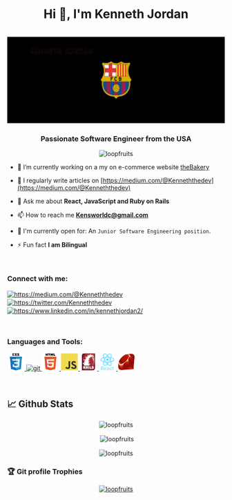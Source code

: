 <h1 align="center">Hi 👋, I'm Kenneth Jordan</h1>
<div align="center">
	<br>
	<a href="https://github.com/LoopFruits/LoopFruits/blob/main/Header.gif">
		<img src="Header.gif" width="800" height="200" alt="Kenneth Jordan Header">
	</a>
	<br>
</div>
<h3 align="center">Passionate Software Engineer from the USA</h3>

<p align="center"> <img src="https://komarev.com/ghpvc/?username=loopfruits&label=Profile%20views&color=red&style=flat" alt="loopfruits" /> </p>


- 🔭 I’m currently working on a my on e-commerce website [theBakery](https://github.com/LoopFruits/theBakery)

- 📝 I regularly write articles on [https://medium.com/@Kenneththedev](https://medium.com/@Kenneththedev)

- 💬 Ask me about **React, JavaScript and Ruby on Rails**

- 📫 How to reach me **Kensworldc@gmail.com**

- 💭 I'm currently open for: An `Junior Software Engineering position`.

- ⚡ Fun fact **I am Bilingual**
<br>

<h3 align="left">Connect with me:</h3>
<p align="left">
<a href="https://medium.com/@Kenneththedev" target="blank"><img align="center" src="https://github.com/rahuldkjain/github-profile-readme-generator/blob/master/src/images/icons/Social/medium.svg" alt="https://medium.com/@Kenneththedev" height="30" width="40" /></a>
<a href="https://twitter.com/Kenneththedev" target="blank"><img align="center" src="https://github.com/rahuldkjain/github-profile-readme-generator/blob/master/src/images/icons/Social/twitter.svg" alt="https://twitter.com/Kenneththedev" height="30" width="40" /></a>	
<a href="https://www.linkedin.com/in/kennethjordan2/" target="blank"><img align="center" src="https://raw.githubusercontent.com/rahuldkjain/github-profile-readme-generator/master/src/images/icons/Social/linked-in-alt.svg" alt="https://www.linkedin.com/in/kennethjordan2/" height="30" width="40" /></a>
</p>

<br>

<h3 align="left">Languages and Tools:</h3>

<p align="left"> <a href="https://www.w3schools.com/css/" target="_blank" rel="noreferrer"> <img src="https://raw.githubusercontent.com/devicons/devicon/master/icons/css3/css3-original-wordmark.svg" alt="css3" width="40" height="40"/> </a> <a href="https://git-scm.com/" target="_blank" rel="noreferrer"> <img src="https://www.vectorlogo.zone/logos/git-scm/git-scm-icon.svg" alt="git" width="40" height="40"/> </a> <a href="https://www.w3.org/html/" target="_blank" rel="noreferrer"> <img src="https://raw.githubusercontent.com/devicons/devicon/master/icons/html5/html5-original-wordmark.svg" alt="html5" width="40" height="40"/> </a> <a href="https://developer.mozilla.org/en-US/docs/Web/JavaScript" target="_blank" rel="noreferrer"> <img src="https://raw.githubusercontent.com/devicons/devicon/master/icons/javascript/javascript-original.svg" alt="javascript" width="40" height="40"/> </a> <a href="https://rubyonrails.org" target="_blank" rel="noreferrer"> <img src="https://raw.githubusercontent.com/devicons/devicon/master/icons/rails/rails-original-wordmark.svg" alt="rails" width="40" height="40"/> </a> <a href="https://reactjs.org/" target="_blank" rel="noreferrer"> <img src="https://raw.githubusercontent.com/devicons/devicon/master/icons/react/react-original-wordmark.svg" alt="react" width="40" height="40"/> </a> <a href="https://www.ruby-lang.org/en/" target="_blank" rel="noreferrer"> <img src="https://raw.githubusercontent.com/devicons/devicon/master/icons/ruby/ruby-original.svg" alt="ruby" width="40" height="40"/> </a> </p>

<br>

## 📈 Github Stats

<p align="center"><img align="center" src="https://github-readme-stats.vercel.app/api/top-langs?username=loopfruits&theme=prussian&show_icons=true&locale=en&layout=compact" alt="loopfruits" /></p>

<p align="center">&nbsp;<img align="center" src="https://github-readme-stats.vercel.app/api?username=loopfruits&theme=algolia&show_icons=true&locale=en" alt="loopfruits" /></p>

<p align="center"><img align="center" src="https://github-readme-streak-stats.herokuapp.com/?user=loopfruits&theme=prussian" alt="loopfruits" /></p>

### :trophy: Git profile Trophies

<p align="center"> <a href="https://github.com/ryo-ma/github-profile-trophy"><img src="https://github-profile-trophy.vercel.app/?username=loopfruits&theme=algolia" alt="loopfruits" /></a> </p>
